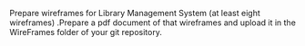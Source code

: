 Prepare wireframes for Library Management System (at least eight wireframes) .Prepare a pdf document of that wireframes and upload it in the WireFrames folder of your
git repository.
